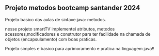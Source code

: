 ## Projeto metodos bootcamp santander 2024

Projeto basico das aulas de sintaxe java: metodos.

nesse projeto smartTV implementei atributos, metodos acessores,modificadores e construtor para ter facilidade na chamada de objetos (encapsulamento) com boas praticas.

Projeto simples e basico para aprimoramento e pratica na linguagem java!!
